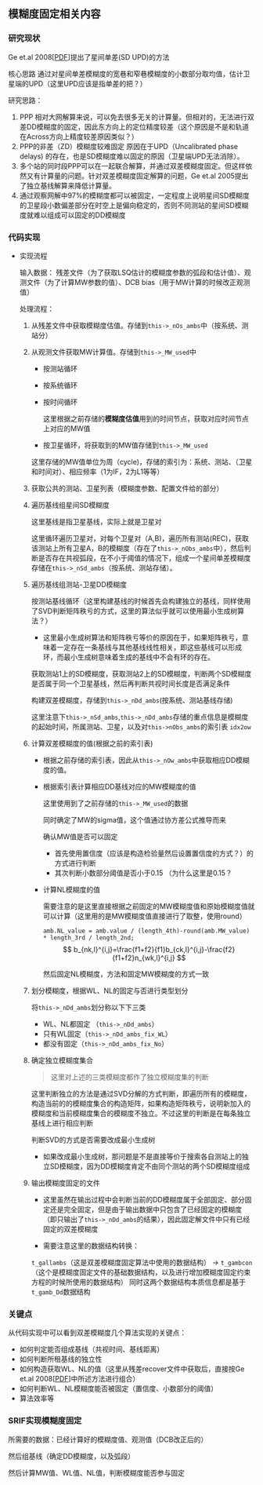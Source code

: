 ## 模糊度固定相关内容

### 研究现状

Ge et.al 2008[[PDF](D:\work\GNSS\实时滤波轨道\Ge2008_Article_ResolutionOfGPSCarrier-phaseAm.pdf)]提出了星间单差(SD UPD)的方法 

核心思路 通过对星间单差模糊度的宽巷和窄巷模糊度的小数部分取均值，估计卫星端的UPD（这里UPD应该是指单差的把？）

研究思路：

1. PPP 相对大网解算来说，可以免去很多无关的计算量。但相对的，无法进行双差DD模糊度的固定，因此东方向上的定位精度较差（这个原因是不是和轨道在Across方向上精度较差原因类似？）
2. PPP的非差（ZD）模糊度较难固定 原因在于UPD（Uncalibrated phase delays) 的存在，也是SD模糊度难以固定的原因（卫星端UPD无法消除）。
3. 多个站的同时段PPP可以在一起联合解算，并通过双差模糊度固定。但这样依然又有计算量的问题。针对双差模糊度固定解算的问题，Ge et.al 2005提出了独立基线解算来降低计算量。
4. 通过观察网解中97%的模糊度都可以被固定，一定程度上说明星间SD模糊度的卫星段小数偏差部分在时空上是偏向稳定的，否则不同测站的星间SD模糊度就难以组成可以固定的DD模糊度

### 代码实现

* 实现流程

  输入数据： 残差文件（为了获取LSQ估计的模糊度参数的弧段和估计值）、观测文件（为了计算MW参数的值）、DCB bias（用于MW计算的时候改正观测值）

  处理流程：

  1. 从残差文件中获取模糊度估值。存储到`this->_nOs_ambs`中（按系统、测站分）

  2. 从观测文件获取MW计算值。存储到`this->_MW_used`中

     * 按测站循环

     * 按系统循环

     * 按时间循环

       这里根据之前存储的**模糊度估值**用到的时间节点，获取对应时间节点上对应的MW值

     * 按卫星循环，将获取到的MW值存储到`this->_MW_used`

     这里存储的MW值单位为周（cycle)，存储的索引为：系统、测站、（卫星和时间对）、相应频率（1为IF，2为L1等等）

  3. 获取公共的测站、卫星列表（模糊度参数、配置文件给的部分）

  4. 遍历基线组星间SD模糊度

     这里基线是指卫星基线，实际上就是卫星对

     这里循环遍历卫星对，对每个卫星对（A,B)，遍历所有测站(REC)，获取该测站上所有卫星A，B的模糊度（存在了`this->_nObs_ambs`中），然后判断是否存在共视弧段，在不小于阈值的情况下，组成一个星间单差模糊度存储在`this->_nSd_ambs`（按系统、测站存储）。

  5. 遍历基线组测站-卫星DD模糊度

     按测站基线循环（这里构建基线的时候首先会构建独立的基线，同样使用了SVD判断矩阵秩亏的方式，这里的算法似乎就可以使用最小生成树算法？）

     * 这里最小生成树算法和矩阵秩亏等价的原因在于，如果矩阵秩亏，意味着一定存在一条基线与其他基线线性相关，即这些基线可以形成环，而最小生成树意味着生成的基线中不会有环的存在。

     获取测站1上的SD模糊度，获取测站2上的SD模糊度，判断两个SD模糊度是否属于同一个卫星基线，然后再判断共视时间长度是否满足条件

     构建双差模糊度，存储到`this->_nDd_ambs`(按系统、测站基线存储)

     这里注意下`this->_nSd_ambs`,`this->_nDd_ambs`存储的重点信息是模糊度的起始时间，所属测站、卫星，以及对`this->nObs_ambs`的索引表 `idx2ow`
  
  6. 计算双差模糊度的值(根据之前的索引表)
  
     * 根据之前存储的索引表，因此从`this->_nOw_ambs`中获取相应DD模糊度的值。
  
     * 根据索引表计算相应DD基线对应的MW模糊度的值
  
       这里使用到了之前存储的`this->_MW_used`的数据
  
       同时确定了MW的sigma值，这个值通过协方差公式推导而来
  
       确认MW值是否可以固定 
  
       * 首先使用置信度（应该是构造检验量然后设置置信度的方式？）的方式进行判断
       * 其次判断小数部分阈值是否小于0.15 （为什么这里是0.15？
  
     * 计算NL模糊度的值
  
       需要注意的是这里直接根据之前固定的MW模糊度值和原始模糊度值就可以计算（这里用的是MW模糊度值直接进行了取整，使用round）
  
       `amb.NL_value = amb.value / (length_4th)-round(amb.MW_value) * length_3rd / length_2nd;`
       $$
       b_{nk,l}^{i,j}=\frac{f1+f2}{f1}b_{ck,l}^{i,j}-\frac{f2}{f1+f2}n_{wk,l}^{i,j}
       $$
       
  
       然后固定NL模糊度，方法和固定MW模糊度的方式一致
  
  7. 划分模糊度，根据WL、NL的固定与否进行类型划分
  
     将`this->_nDd_ambs`划分称以下下三类
  
     * WL、NL都固定 （`this->_nDd_ambs`）
     * 只有WL固定（`this->_nDd_ambs_fix_WL`）
     * 都没有固定（`this->_nDd_ambs_fix_No`）
  
  8. 确定独立模糊度集合
  
     > 这里对上述的三类模糊度都作了独立模糊度集的判断
  
     这里判断独立的方法是通过SVD分解的方式判断，即遍历所有的模糊度，构造当前的的模糊度集合的构造矩阵，如果构造矩阵秩亏，说明新加入的模糊度和当前模糊度集合的模糊度不独立。不过这里的判断是在每条独立基线上进行相应判断
  
     判断SVD的方式是否需要改成最小生成树
  
     * 如果改成最小生成树，那问题是不是直接等价于搜索各自测站上的独立SD模糊度，因为DD模糊度肯定不由同个测站的两个SD模糊度组成
  
  9. 输出模糊度固定的文件
  
     * 这里虽然在输出过程中会判断当前的DD模糊度属于全部固定、部分固定还是完全固定，但是由于输出数据中只包含了已经固定的模糊度（即只输出了`this->_nDd_ambs`的结果），因此固定解文件中只有已经固定的双差模糊度
     
     * 需要注意这里的数据结构转换：
     
     `t_gallambs`（这是双差模糊度固定算法中使用的数据结构） -> `t_gambcon`（这个是模糊度固定文件的基础数据结构，以及进行增加模糊度固定约束方程的时候所使用的数据结构） 同时这两个数据结构本质信息都是基于`t_gamb_Dd`数据结构

### 关键点

从代码实现中可以看到双差模糊度几个算法实现的关键点：

* 如何判定能否组成基线（共视时间、基线距离）
* 如何判断所租基线的独立性
* 如何构造获取WL、NL的值（这里从残差recover文件中获取后，直接按Ge et.al 2008[[PDF](D:\work\GNSS\实时滤波轨道\Ge2008_Article_ResolutionOfGPSCarrier-phaseAm.pdf)]中所述方法进行组合）
* 如何判断WL、NL模糊度能否被固定（置信度、小数部分的阈值）
* 算法效率等

### SRIF实现模糊度固定

所需要的数据：已经计算好的模糊度值、观测值（DCB改正后的）

然后组基线（确定DD模糊度，以及弧段）

然后计算MW值、WL值、NL值，判断模糊度能否参与固定

